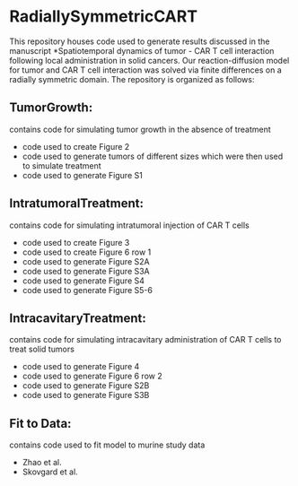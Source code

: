 # RadiallySymmetricCART
This repository houses code used to generate results discussed in the manuscript *Spatiotemporal dynamics of tumor - CAR T cell interaction following local administration in solid cancers. Our reaction-diffusion model for tumor and CAR T cell interaction was solved via finite differences on a radially symmetric domain. The repository is organized as follows:

## TumorGrowth: 
contains code for simulating tumor growth in the absence of treatment
- code used to create Figure 2
- code used to generate tumors of different sizes which were then used to simulate treatment
- code used to generate Figure S1

## IntratumoralTreatment:
contains code for simulating intratumoral injection of CAR T cells

- code used to create Figure 3
- code used to create Figure 6 row 1
- code used to generate Figure S2A
- code used to generate Figure S3A
- code used to generate Figure S4
- code used to generate Figure S5-6

## IntracavitaryTreatment: 
contains code for simulating intracavitary administration of CAR T cells to treat solid tumors
- code used to generate Figure 4
- code used to generate Figure 6 row 2
- code used to generate Figure S2B
- code used to generate Figure S3B

## Fit to Data:
contains code used to fit model to murine study data
  - Zhao et al.
  - Skovgard et al.
  
